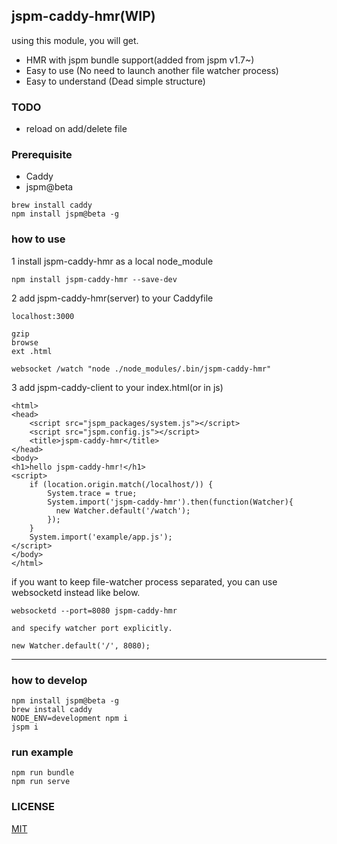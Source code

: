 ## jspm-caddy-hmr(WIP)
using this module, you will get.
- HMR with jspm bundle support(added from jspm v1.7~)
- Easy to use (No need to launch another file watcher process)
- Easy to understand (Dead simple structure)

### TODO
- reload on add/delete file

### Prerequisite
- Caddy
- jspm@beta

```
brew install caddy
npm install jspm@beta -g
```

### how to use
1 install jspm-caddy-hmr as a local node_module
```
npm install jspm-caddy-hmr --save-dev
```

2 add jspm-caddy-hmr(server) to your Caddyfile

```
localhost:3000

gzip
browse
ext .html

websocket /watch "node ./node_modules/.bin/jspm-caddy-hmr"
```

3 add jspm-caddy-client to your index.html(or in js)

```
<html>
<head>
    <script src="jspm_packages/system.js"></script>
    <script src="jspm.config.js"></script>
    <title>jspm-caddy-hmr</title>
</head>
<body>
<h1>hello jspm-caddy-hmr!</h1>
<script>
    if (location.origin.match(/localhost/)) {
        System.trace = true;
        System.import('jspm-caddy-hmr').then(function(Watcher){
          new Watcher.default('/watch');
        });
    }
    System.import('example/app.js');
</script>
</body>
</html>
```

if you want to keep file-watcher process separated,
you can use websocketd instead like below.

```
websocketd --port=8080 jspm-caddy-hmr

and specify watcher port explicitly.

new Watcher.default('/', 8080);
```

---

### how to develop
```
npm install jspm@beta -g
brew install caddy
NODE_ENV=development npm i
jspm i
```

### run example
```
npm run bundle
npm run serve
```

### LICENSE
[MIT](https://opensource.org/licenses/MIT)
